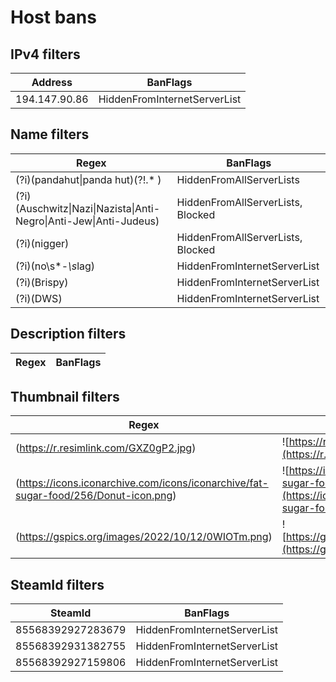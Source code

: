 # Host bans

## IPv4 filters
| Address       | BanFlags                     |
| ------------- | ---------------------------- |
| 194.147.90.86 | HiddenFromInternetServerList |

## Name filters
| Regex                                                                                 | BanFlags                          |
| ------------------------------------------------------------------------------------- | --------------------------------- |
| (?i)(pandahut&#124;panda hut)(?!.* )                                                  | HiddenFromAllServerLists          |
| (?i)(Auschwitz&#124;Nazi&#124;Nazista&#124;Anti-Negro&#124;Anti-Jew&#124;Anti-Judeus) | HiddenFromAllServerLists, Blocked |
| (?i)(nigger)                                                                          | HiddenFromAllServerLists, Blocked |
| (?i)(no\s*-*\s*lag)                                                                   | HiddenFromInternetServerList      |
| (?i)(Brispy)                                                                          | HiddenFromInternetServerList      |
| (?i)(DWS)                                                                             | HiddenFromInternetServerList      |

## Description filters
| Regex | BanFlags |
| ----- | -------- |

## Thumbnail filters
| Regex                                                                               | IconPreview                                                                                                                                                             | BanFlags                     |
| ----------------------------------------------------------------------------------- | ----------------------------------------------------------------------------------------------------------------------------------------------------------------------- | ---------------------------- |
| (https://r.resimlink.com/GXZ0gP2.jpg)                                               | ![https://r.resimlink.com/GXZ0gP2.jpg](https://r.resimlink.com/GXZ0gP2.jpg)                                                                                             | HiddenFromInternetServerList |
| (https://icons.iconarchive.com/icons/iconarchive/fat-sugar-food/256/Donut-icon.png) | ![https://icons.iconarchive.com/icons/iconarchive/fat-sugar-food/256/Donut-icon.png](https://icons.iconarchive.com/icons/iconarchive/fat-sugar-food/256/Donut-icon.png) | HiddenFromInternetServerList |
| (https://gspics.org/images/2022/10/12/0WIOTm.png)                                   | ![https://gspics.org/images/2022/10/12/0WIOTm.png](https://gspics.org/images/2022/10/12/0WIOTm.png)                                                                     | HiddenFromInternetServerList |

## SteamId filters
| SteamId           | BanFlags                     |
| ----------------- | ---------------------------- |
| 85568392927283679 | HiddenFromInternetServerList |
| 85568392931382755 | HiddenFromInternetServerList |
| 85568392927159806 | HiddenFromInternetServerList |
